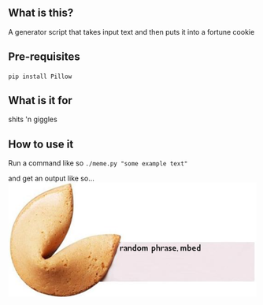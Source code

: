 ## What is this?
A generator script that takes input text and then puts it into a fortune cookie

## Pre-requisites
`pip install Pillow`

## What is it for
shits 'n giggles

## How to use it

Run a command like so
`./meme.py "some example text" `

and get an output like so...
![memeGenerator Output](https://github.com/BlackstoneEngineering/memeGenerator/blob/master/output.png)